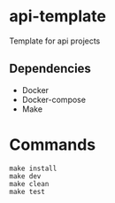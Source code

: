 # api-template
Template for api projects

## Dependencies
- Docker
- Docker-compose
- Make

# Commands
```
make install
make dev
make clean
make test
```